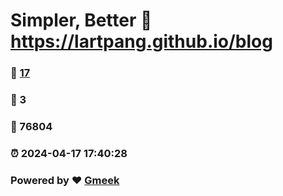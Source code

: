# Simpler, Better :link: https://lartpang.github.io/blog 
### :page_facing_up: [17](https://lartpang.github.io/blog/tag.html) 
### :speech_balloon: 3 
### :hibiscus: 76804 
### :alarm_clock: 2024-04-17 17:40:28 
### Powered by :heart: [Gmeek](https://github.com/Meekdai/Gmeek)
